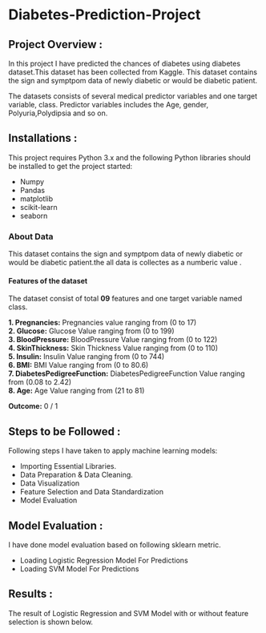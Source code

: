# Diabetes-Prediction-Project



## Project Overview :
In this project I have predicted the chances of diabetes using diabetes dataset.This dataset has been collected from Kaggle. This dataset contains the sign and symptpom data of newly diabetic or would be diabetic patient.

The datasets consists of several medical predictor variables and one target variable, class. Predictor variables includes the Age, gender, Polyuria,Polydipsia and so on.

## Installations :
This project requires Python 3.x and the following Python libraries should be installed to get the project started:
- Numpy
- Pandas
- matplotlib
- scikit-learn
- seaborn

### About Data
This dataset contains the sign and symptpom data of newly diabetic or would be diabetic patient.the all data is collectes as a numberic value .

#### Features of the dataset
The dataset consist of total **09** features and one target variable named class.

**1. Pregnancies:** Pregnancies value  ranging from (0 to 17)<br>
**2. Glucose:** Glucose Value ranging from (0 to 199)<br>
**3. BloodPressure:** BloodPressure Value ranging from (0 to 122)<br>
**4. SkinThickness:** Skin Thickness Value ranging from (0 to 110)<br>
**5. Insulin:** Insulin Value ranging from (0 to 744)<br>
**6. BMI:** BMI Value ranging from (0 to 80.6)<br>
**7. DiabetesPedigreeFunction:** DiabetesPedigreeFunction Value ranging from (0.08 to 2.42)<br>
**8. Age:** Age Value ranging from (21 to 81)<br>


**Outcome:** 0 / 1


## Steps to be Followed :
Following steps I have taken to apply machine learning models:

- Importing Essential Libraries.
- Data Preparation & Data Cleaning.
- Data Visualization
- Feature Selection and Data Standardization
- Model Evaluation

## Model Evaluation :
I have done model evaluation based on following sklearn metric.
- Loading Logistic Regression Model For Predictions
- Loading SVM Model For Predictions

## Results :
The result of Logistic Regression and SVM Model with or without feature selection is shown below.








































  
